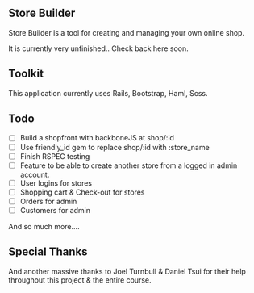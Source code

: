 ## Store Builder
Store Builder is a tool for creating and managing your own online shop.

It is currently very unfinished.. Check back here soon.

## Toolkit
This application currently uses Rails, Bootstrap, Haml, Scss.

## Todo
+ [ ] Build a shopfront with backboneJS at shop/:id
+ [ ] Use friendly_id gem to replace shop/:id with :store_name
+ [ ] Finish RSPEC testing
+ [ ] Feature to be able to create another store from a logged in admin account.
+ [ ] User logins for stores
+ [ ] Shopping cart & Check-out for stores
+ [ ] Orders for admin
+ [ ] Customers for admin

And so much more....

## Special Thanks
And another massive thanks to Joel Turnbull & Daniel Tsui for their help throughout this project & the entire course.

